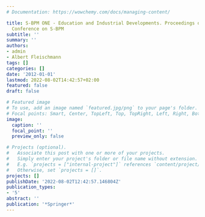 ```yaml
---
# Documentation: https://wowchemy.com/docs/managing-content/

title: S-BPM ONE - Education and Industrial Developments. Proceedings of the 4th International
  Conference on S-BPM
subtitle: ''
summary: ''
authors:
- admin
- Albert Fleischmann
tags: []
categories: []
date: '2012-01-01'
lastmod: 2022-08-02T14:42:57+02:00
featured: false
draft: false

# Featured image
# To use, add an image named `featured.jpg/png` to your page's folder.
# Focal points: Smart, Center, TopLeft, Top, TopRight, Left, Right, BottomLeft, Bottom, BottomRight.
image:
  caption: ''
  focal_point: ''
  preview_only: false

# Projects (optional).
#   Associate this post with one or more of your projects.
#   Simply enter your project's folder or file name without extension.
#   E.g. `projects = ["internal-project"]` references `content/project/deep-learning/index.md`.
#   Otherwise, set `projects = []`.
projects: []
publishDate: '2022-08-02T12:42:57.146804Z'
publication_types:
- '5'
abstract: ''
publication: '*Springer*'
---
```

